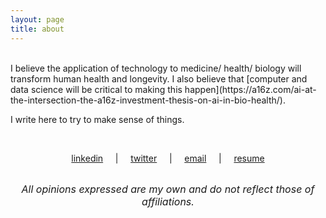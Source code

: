 ```yaml
---
layout: page
title: about
---
```



<br>
I believe the application of technology to medicine/ health/ biology will transform human health and longevity. I also believe that [computer and data science will be critical to making this happen](https://a16z.com/ai-at-the-intersection-the-a16z-investment-thesis-on-ai-in-bio-health/).

I write here to try to make sense of things.

<br>

<p style="text-align: center;"><a href="https://www.linkedin.com/in/tfarrell01">linkedin</a>   &nbsp; &nbsp; |  &nbsp; &nbsp;   <a href="https://twitter.com/tfarrell01">twitter</a>  &nbsp; &nbsp; |  &nbsp; &nbsp; <a href="mailto:tfarrell01@gmail.com">email</a>  &nbsp; &nbsp; |  &nbsp; &nbsp;   <a href="/assets/pdf/Resume-Tim_Farrell.pdf">resume</a> </p>

<br>

<div style="text-align: center;">
  <span style="font-size:12pt">
    <i>All opinions expressed are my own and do not reflect those of affiliations.</i>
  </span>
</div>
